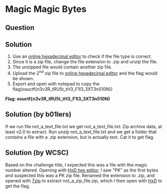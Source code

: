 # Magic Magic Bytes

## Question

>

## Solution

1. Use an [online hexadecimal editor](https://hexed.it/) to check if the file type is correct.
2. Since it is a zip file, change the file extension to .zip and unzip the file.
3. The unzipped file would contain another zip file.
4. Upload the 2<sup>nd</sup> zip file to [online hexadecimal editor](https://hexed.it/) and the flag would be shown.
5. Export and open with notepad to copy the flag(osuctf{n3v3R_tRU5t_tH3_F1l3_3XT3n510N})

**Flag: osuctf{n3v3R_tRU5t_tH3_F1l3_3XT3n510N}**

## Solution (by b01lers)

If we run file not_a_text_file.txt we get not_a_text_file.txt: Zip archive data, at least v2.0 to extract. Run unzip not_a_text_file.txt and we get a folder that contains a file with a .zip extension, but is actually text. Cat it to get flag.

## Solution (by WCSC)

Based on the challenge title, I expected this was a file with the magic number altered. Opening with [HxD hex editor](https://mh-nexus.de/en/hxd/), I saw "PK" as the first bytes and suspected this was a PK zip file. Renamed the extension to .zip, and opened with [7zip](https://www.7-zip.org/) to extract not_a_zip_file.zip, which I then open with [HxD](https://mh-nexus.de/en/hxd/) to get the flag.
